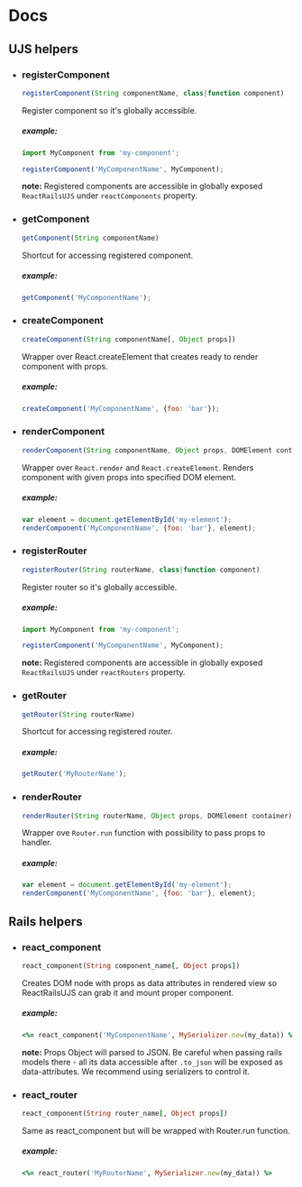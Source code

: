 # Docs

## UJS helpers

* ### registerComponent
  ```js
  registerComponent(String componentName, class|function component)
  ```

  Register component so it's globally accessible.

  ##### example:

  ```js
  import MyComponent from 'my-component';

  registerComponent('MyComponentName', MyComponent);
  ```

  **note:** Registered components are accessible in globally exposed `ReactRailsUJS` under `reactComponents` property.

* ### getComponent

  ```js
  getComponent(String componentName)
  ```

  Shortcut for accessing registered component.

  ##### example:

  ```js
  getComponent('MyComponentName');
  ```

* ### createComponent

  ```js
  createComponent(String componentName[, Object props])
  ```

  Wrapper over React.createElement that creates ready to render component with props.

  ##### example:

  ```js
  createComponent('MyComponentName', {foo: 'bar'});
  ```

* ### renderComponent

  ```js
  renderComponent(String componentName, Object props, DOMElement container)
  ```

  Wrapper over `React.render` and `React.createElement`. Renders component with given props into specified DOM element.

  ##### example:

  ```js
  var element = document.getElementById('my-element');
  renderComponent('MyComponentName', {foo: 'bar'}, element);
  ```

* ### registerRouter
  ```js
  registerRouter(String routerName, class|function component)
  ```

  Register router so it's globally accessible.

  ##### example:

  ```js
  import MyComponent from 'my-component';

  registerComponent('MyComponentName', MyComponent);
  ```

  **note:** Registered components are accessible in globally exposed `ReactRailsUJS` under `reactRouters` property.

* ### getRouter

  ```js
  getRouter(String routerName)
  ```

  Shortcut for accessing registered router.

  ##### example:

  ```js
  getRouter('MyRouterName');
  ```

* ### renderRouter

  ```js
  renderRouter(String routerName, Object props, DOMElement container)
  ```

  Wrapper ove `Router.run` function with possibility to pass props to handler.

  ##### example:

  ```js
  var element = document.getElementById('my-element');
  renderComponent('MyComponentName', {foo: 'bar'}, element);
  ```

## Rails helpers

* ### react_component

  ```ruby
  react_component(String component_name[, Object props])
  ```

  Creates DOM node with props as data attributes in rendered view so ReactRailsUJS can grab it and mount proper  component.

  ##### example:

  ```ruby
  <%= react_component('MyComponentName', MySerializer.new(my_data)) %>
  ```

  **note:** Props Object will parsed to JSON. Be careful when passing rails models there - all its data accessible after `.to_json` will be exposed as data-attributes. We  recommend using serializers to control it.

* ### react_router

  ```ruby
  react_component(String router_name[, Object props])
  ```

  Same as react_component but will be wrapped with Router.run function.

  ##### example:

  ```ruby
  <%= react_router('MyRouterName', MySerializer.new(my_data)) %>
  ```
